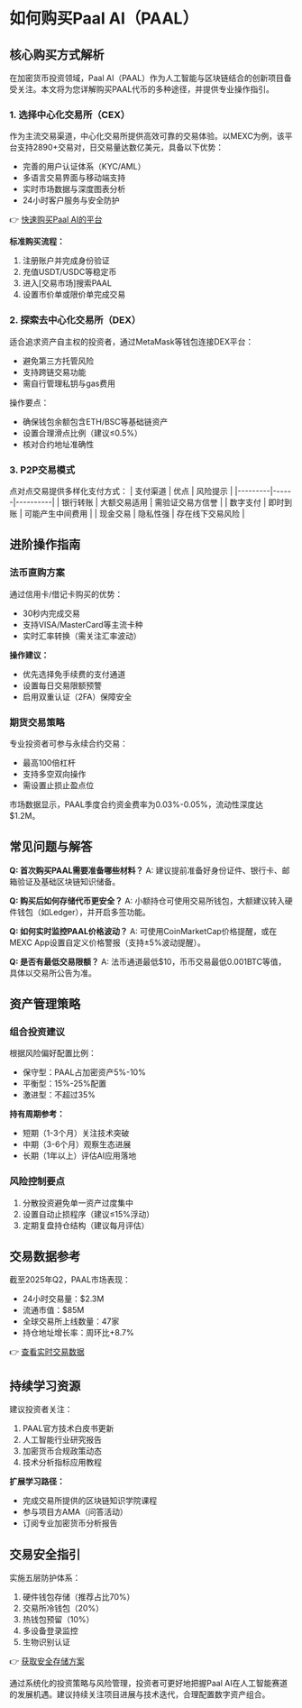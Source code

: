 # 如何购买Paal AI（PAAL）

## 核心购买方式解析

在加密货币投资领域，Paal AI（PAAL）作为人工智能与区块链结合的创新项目备受关注。本文将为您详解购买PAAL代币的多种途径，并提供专业操作指引。

### 1. 选择中心化交易所（CEX）
作为主流交易渠道，中心化交易所提供高效可靠的交易体验。以MEXC为例，该平台支持2890+交易对，日交易量达数亿美元，具备以下优势：
- 完善的用户认证体系（KYC/AML）
- 多语言交易界面与移动端支持
- 实时市场数据与深度图表分析
- 24小时客户服务与安全防护

👉 [快速购买Paal AI的平台](https://bit.ly/okx_welcome)

**标准购买流程：**
1. 注册账户并完成身份验证
2. 充值USDT/USDC等稳定币
3. 进入[交易市场]搜索PAAL
4. 设置市价单或限价单完成交易

### 2. 探索去中心化交易所（DEX）
适合追求资产自主权的投资者，通过MetaMask等钱包连接DEX平台：
- 避免第三方托管风险
- 支持跨链交易功能
- 需自行管理私钥与gas费用

操作要点：
- 确保钱包余额包含ETH/BSC等基础链资产
- 设置合理滑点比例（建议≤0.5%）
- 核对合约地址准确性

### 3. P2P交易模式
点对点交易提供多样化支付方式：
| 支付渠道 | 优点 | 风险提示 |
|---------|------|----------|
| 银行转账 | 大额交易适用 | 需验证交易方信誉 |
| 数字支付 | 即时到账 | 可能产生中间费用 |
| 现金交易 | 隐私性强 | 存在线下交易风险 |

## 进阶操作指南

### 法币直购方案
通过信用卡/借记卡购买的优势：
- 30秒内完成交易
- 支持VISA/MasterCard等主流卡种
- 实时汇率转换（需关注汇率波动）

**操作建议：**
- 优先选择免手续费的支付通道
- 设置每日交易限额预警
- 启用双重认证（2FA）保障安全

### 期货交易策略
专业投资者可参与永续合约交易：
- 最高100倍杠杆
- 支持多空双向操作
- 需设置止损止盈点位

市场数据显示，PAAL季度合约资金费率为0.03%-0.05%，流动性深度达$1.2M。

## 常见问题与解答

**Q: 首次购买PAAL需要准备哪些材料？**
A: 建议提前准备好身份证件、银行卡、邮箱验证及基础区块链知识储备。

**Q: 购买后如何存储代币更安全？**
A: 小额持仓可使用交易所钱包，大额建议转入硬件钱包（如Ledger），并开启多签功能。

**Q: 如何实时监控PAAL价格波动？**
A: 可使用CoinMarketCap价格提醒，或在MEXC App设置自定义价格警报（支持±5%波动提醒）。

**Q: 是否有最低交易限额？**
A: 法币通道最低$10，币币交易最低0.001BTC等值，具体以交易所公告为准。

## 资产管理策略

### 组合投资建议
根据风险偏好配置比例：
- 保守型：PAAL占加密资产5%-10%
- 平衡型：15%-25%配置
- 激进型：不超过35%

**持有周期参考：**
- 短期（1-3个月）关注技术突破
- 中期（3-6个月）观察生态进展
- 长期（1年以上）评估AI应用落地

### 风险控制要点
1. 分散投资避免单一资产过度集中
2. 设置自动止损程序（建议≤15%浮动）
3. 定期复盘持仓结构（建议每月评估）

## 交易数据参考
截至2025年Q2，PAAL市场表现：
- 24小时交易量：$2.3M
- 流通市值：$85M
- 全球交易所上线数量：47家
- 持仓地址增长率：周环比+8.7%

👉 [查看实时交易数据](https://bit.ly/okx_welcome)

## 持续学习资源
建议投资者关注：
1. PAAL官方技术白皮书更新
2. 人工智能行业研究报告
3. 加密货币合规政策动态
4. 技术分析指标应用教程

**扩展学习路径：**
- 完成交易所提供的区块链知识学院课程
- 参与项目方AMA（问答活动）
- 订阅专业加密货币分析报告

## 交易安全指引
实施五层防护体系：
1. 硬件钱包存储（推荐占比70%）
2. 交易所冷钱包（20%）
3. 热钱包预留（10%）
4. 多设备登录监控
5. 生物识别认证

👉 [获取安全存储方案](https://bit.ly/okx_welcome)

通过系统化的投资策略与风险管理，投资者可更好地把握Paal AI在人工智能赛道的发展机遇。建议持续关注项目进展与技术迭代，合理配置数字资产组合。